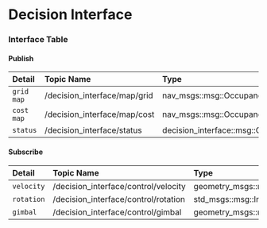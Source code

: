 # Decision Interface

### Interface Table
#### Publish

| Detail | Topic Name | Type |
| :--- | :---- | :---- |
| `grid map` | /decision_interface/map/grid | nav_msgs::msg::OccupancyGrid |
| `cost map` | /decision_interface/map/cost | nav_msgs::msg::OccupancyGrid |
| `status` | /decision_interface/status | decision_interface::msg::GameStatus |

#### Subscribe

| Detail | Topic Name | Type |
| :--- | :---- | :---- |
| `velocity` | /decision_interface/control/velocity | geometry_msgs::msg::Pose2D |
| `rotation` | /decision_interface/control/rotation | std_msgs::msg::Int32 |
| `gimbal` | /decision_interface/control/gimbal | geometry_msgs::msg::Vector3 |